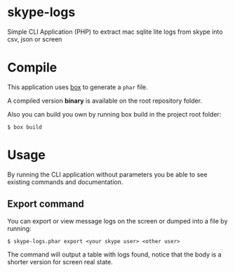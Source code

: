 skype-logs
==========

Simple CLI Application (PHP) to extract mac sqlite lite logs from skype into csv, json or screen

# Compile

This application uses [box](https://github.com/box-project/box2#as-a-phar-recommended) to generate a `phar` file.

A compiled version __binary__ is available on the root repository folder.

Also you can build you own by running box build in the project root folder:

```
$ box build 
```

# Usage

By running the CLI application without parameters you be able to see existing commands and documentation.

## Export command

You can export or view message logs on the screen or dumped into a file by running:

```
$ skype-logs.phar export <your skype user> <other user>
```

The command will output a table with logs found, notice that the body is a shorter version for screen real state.
